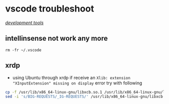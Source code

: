 # vscode troubleshoot

*[development tools](../README.md#development-tools)*

## intellinsense not work any more

```
rm -fr ~/.vscode
```

## xrdp

- using Ubuntu through xrdp if receive an `Xlib: extension "XInputExtension" missing on display` error try with following

```sh
cp -f /usr/lib/x86_64-linux-gnu/libxcb.so.1 /usr/lib/x86_64-linux-gnu/libxcb.so.1.orig
sed -i 's/BIG-REQUESTS/_IG-REQUESTS/' /usr/lib/x86_64-linux-gnu/libxcb.so.1
```
